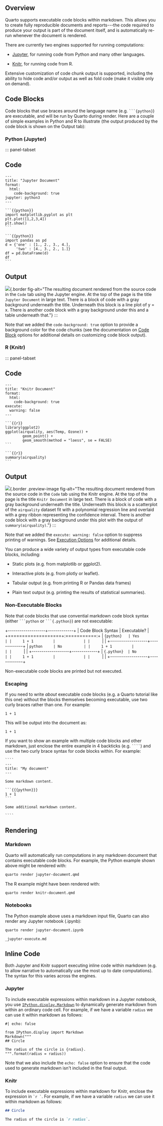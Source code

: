 ## Overview

Quarto supports executable code blocks within markdown. This allows you to create fully reproducible documents and reports---the code required to produce your output is part of the document itself, and is automatically re-run whenever the document is rendered.

There are currently two engines supported for running computations:

-   [Jupyter](https://jupyter.org/), for running code from Python and many other languages.

-   [Knitr](https://yihui.org/knitr/), for running code from R.

Extensive customization of code chunk output is supported, including the ability to hide code and/or output as well as fold code (make it visible only on demand).

## Code Blocks

Code blocks that use braces around the language name (e.g. ```` ```{python} ````) are executable, and will be run by Quarto during render. Here are a couple of simple examples in Python and R to illustrate (the output produced by the code block is shown on the Output tab):

### Python (Jupyter)

::: panel-tabset
## Code

````
---
title: "Jupyter Document"
format: 
  html:
    code-background: true
jupyter: python3
---

```{{python}}
import matplotlib.pyplot as plt
plt.plot([1,2,3,4])
plt.show()
```

```{{python}}
import pandas as pd
d = {'one' : [1., 2., 3., 4.],
     'two' : [4., 3., 2., 1.]}
df = pd.DataFrame(d)
df
```
````

## Output

![](/docs/computations/images/jupyter-document.png){.border fig-alt="The resulting document rendered from the source code in the `Code` tab using the Jupyter engine. At the top of the page is the title `Jupyter Document` in large text. There is a block of code with a gray background underneath the title. Underneath this block is a line plot of y = x. There is another code block with a gray background under this and a table underneath that."}
:::

Note that we added the `code-background: true` option to provide a background color for the code chunks (see the documentation on [Code Block](/docs/output-formats/html-code.qmd) options for additional details on customizing code block output).

### R (Knitr)

::: panel-tabset
## Code

````
---
title: "Knitr Document"
format: 
  html:
    code-background: true
execute:
  warning: false
---

```{{r}}
library(ggplot2)
ggplot(airquality, aes(Temp, Ozone)) + 
        geom_point() + 
        geom_smooth(method = "loess", se = FALSE)
```

```{{r}}
summary(airquality)
```
````

## Output

![](/docs/computations/images/knitr-document.png){.border .preview-image fig-alt="The resulting document rendered from the source code in the `Code` tab using the Knitr engine. At the top of the page is the title `Knitr Document` in large text. There is a block of code with a gray background underneath the title. Underneath this block is a scatterplot of the `airquality` dataset fit with a polynomial regression line and overlaid with a grey ribbon representing the confidence interval. There is another code block with a gray background under this plot with the output of `summary(airquality)`."}
:::

Note that we added the `execute: warning: false` option to suppress printing of warnings. See [Execution Options](/docs/computations/execution-options.md) for additional details.

You can produce a wide variety of output types from executable code blocks, including:

-   Static plots (e.g. from matplotlib or ggplot2).

-   Interactive plots (e.g. from plotly or leaflet).

-   Tabular output (e.g. from printing R or Pandas data frames)

-   Plain text output (e.g. printing the results of statistical summaries).

### Non-Executable Blocks

Note that code blocks that use convential markdown code block syntax (either ```` ```python ```` or ```` ```{.python} ````) are not executable:

+-------------------+-------------+
| Code Block Syntax | Executable? |
+===================+:===========:+
|     ```{python}   | Yes         |
|     1 + 1         |             |
|     ```           |             |
+-------------------+-------------+
|     ```python     | No          |
|     1 + 1         |             |
|     ```           |             |
+-------------------+-------------+
|     ```{.python}  | No          |
|     1 + 1         |             |
|     ```           |             |
+-------------------+-------------+

Non-executable code blocks are printed but not executed.

### Escaping

If you need to write *about* executable code blocks (e.g. a Quarto tutorial like this one) without the blocks themselves becoming executable, use two curly braces rather than one. For example:

```{{{python}}}
1 + 1
```

This will be output into the document as:

```{{python}}
1 + 1
```

If you want to show an example with multiple code blocks and other markdown, just enclose the entire example in 4 backticks (e.g. ````` ```` `````) and use the two curly brace syntax for code blocks within. For example:

`````
````
---
title: "My document"
---

Some markdown content.

```{{{python}}}
1 + 1
```

Some additional markdown content.

````
`````



## Rendering

### Markdown

Quarto will automatically run computations in any markdown document that contains executable code blocks. For example, the Python example shown above might be rendered with:

``` bash
quarto render jupyter-document.qmd
```

The R example might have been rendered with:

``` bash
quarto render knitr-document.qmd
```

### Notebooks

The Python example above uses a markdown input file, Quarto can also render any Jupyter notebook (.ipynb):

``` bash
quarto render jupyter-document.ipynb
```

``` include
_jupyter-execute.md
```

## Inline Code

Both Jupyter and Knitr support executing inline code within markdown (e.g. to allow narrative to automatically use the most up to date computations). The syntax for this varies across the engines.

### Jupyter

To include executable expressions within markdown in a Jupyter notebook, you use [`IPython.display.Markdown`](https://ipython.readthedocs.io/en/stable/api/generated/IPython.display.html) to dynamically generate markdown from within an ordinary code cell. For example, if we have a variable `radius` we can use it within markdown as follows:

```{{python}}
#| echo: false

from IPython.display import Markdown
Markdown("""
## Circle

The radius of the circle is {radius}.
""".format(radius = radius))
```

Note that we also include the `echo: false` option to ensure that the code used to generate markdown isn't included in the final output.

### Knitr

To include executable expressions within markdown for Knitr, enclose the expression in `` `r ` ``. For example, if we have a variable `radius` we can use it within markdown as follows:

``` markdown
## Circle

The radius of the circle is `r radius`.
```

